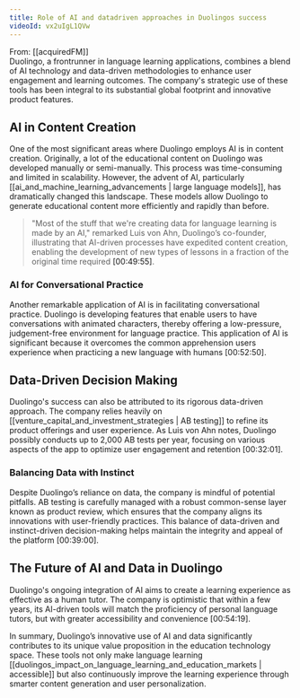 ```yaml
---
title: Role of AI and datadriven approaches in Duolingos success
videoId: vx2uIgL1QVw
---
```


From: [[acquiredFM]] <br/> 
Duolingo, a frontrunner in language learning applications, combines a blend of AI technology and data-driven methodologies to enhance user engagement and learning outcomes. The company's strategic use of these tools has been integral to its substantial global footprint and innovative product features.

## AI in Content Creation

One of the most significant areas where Duolingo employs AI is in content creation. Originally, a lot of the educational content on Duolingo was developed manually or semi-manually. This process was time-consuming and limited in scalability. However, the advent of AI, particularly [[ai_and_machine_learning_advancements | large language models]], has dramatically changed this landscape. These models allow Duolingo to generate educational content more efficiently and rapidly than before.

> "Most of the stuff that we're creating data for language learning is made by an AI," remarked Luis von Ahn, Duolingo’s co-founder, illustrating that AI-driven processes have expedited content creation, enabling the development of new types of lessons in a fraction of the original time required <a class="yt-timestamp" data-t="00:49:55">[00:49:55]</a>.

### AI for Conversational Practice

Another remarkable application of AI is in facilitating conversational practice. Duolingo is developing features that enable users to have conversations with animated characters, thereby offering a low-pressure, judgement-free environment for language practice. This application of AI is significant because it overcomes the common apprehension users experience when practicing a new language with humans <a class="yt-timestamp" data-t="00:52:50">[00:52:50]</a>.

## Data-Driven Decision Making

Duolingo's success can also be attributed to its rigorous data-driven approach. The company relies heavily on [[venture_capital_and_investment_strategies | AB testing]] to refine its product offerings and user experience. As Luis von Ahn notes, Duolingo possibly conducts up to 2,000 AB tests per year, focusing on various aspects of the app to optimize user engagement and retention <a class="yt-timestamp" data-t="00:32:01">[00:32:01]</a>.

### Balancing Data with Instinct

Despite Duolingo’s reliance on data, the company is mindful of potential pitfalls. AB testing is carefully managed with a robust common-sense layer known as product review, which ensures that the company aligns its innovations with user-friendly practices. This balance of data-driven and instinct-driven decision-making helps maintain the integrity and appeal of the platform <a class="yt-timestamp" data-t="00:39:00">[00:39:00]</a>.

## The Future of AI and Data in Duolingo

Duolingo's ongoing integration of AI aims to create a learning experience as effective as a human tutor. The company is optimistic that within a few years, its AI-driven tools will match the proficiency of personal language tutors, but with greater accessibility and convenience <a class="yt-timestamp" data-t="00:54:19">[00:54:19]</a>.

In summary, Duolingo’s innovative use of AI and data significantly contributes to its unique value proposition in the education technology space. These tools not only make language learning [[duolingos_impact_on_language_learning_and_education_markets | accessible]] but also continuously improve the learning experience through smarter content generation and user personalization.